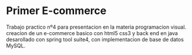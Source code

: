 # Primer E-commerce
Trabajo practico nº4 para presentacion en la materia programacion visual.
creacion de un e-commerce basico con html5 css3 y back end en java desarollado con spring tool suite4, con implementacion de base de datos MySQL.
